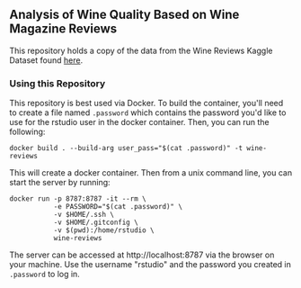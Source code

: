 ## Analysis of Wine Quality Based on Wine Magazine Reviews

This repository holds a copy of the data from the Wine Reviews Kaggle Dataset found [here](https://www.kaggle.com/datasets/zynicide/wine-reviews/data).

### Using this Repository

This repository is best used via Docker. To build the container, you'll need to create a file named `.password` which contains the password you'd like to use for the rstudio user in the docker container. Then, you can run the following:

```
docker build . --build-arg user_pass="$(cat .password)" -t wine-reviews
```

This will create a docker container. Then from a unix command line, you can start the server by running:

```
docker run -p 8787:8787 -it --rm \
           -e PASSWORD="$(cat .password)" \
           -v $HOME/.ssh \
           -v $HOME/.gitconfig \
           -v $(pwd):/home/rstudio \
           wine-reviews
```

The server can be accessed at http://localhost:8787 via the browser on your machine. Use the username "rstudio" and the password you created in `.password` to log in. 